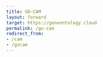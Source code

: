 ```yaml
---
title: GO-CAM
layout: forward
target: https://geneontology.cloud
permalink: /go-cam
redirect_from:
- /cam
- /gocam
---
```

